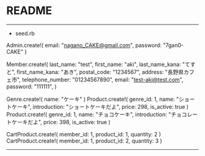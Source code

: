 # README


---
* seed.rb

Admin.create!(
  email: "nagano_CAKE@gmail.com",
  password: "7gan0-CAKE"
  )
 
 Member.create!(
  last_name: "test",
  first_name: "aki",
  last_name_kana: "てすと",
  first_name_kana: "あき",
  postal_code: "1234567",
  address: "長野県カフェ市",
  telephone_number: "01234567890",
  email: "test-aki@test.com",
  password: "111111",
  )
  
Genre.create!(
    name: "ケーキ"
)
Product.create!(
    genre_id: 1,
    name: "ショートケーキ",
    introduction: "ショートケーキだよ",
    price: 298,
    is_active: true
)
Product.create!(
    genre_id: 1,
    name: "チョコケーキ",
    introduction: "チョコレートケーキだよ",
    price: 398,
    is_active: true
)

CartProduct.create!(
    member_id: 1,
    product_id: 1,
    quantity: 2
)
CartProduct.create!(
    member_id: 1,
    product_id: 2,
    quantity: 3
)


---